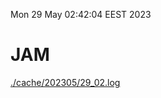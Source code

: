 Mon 29 May 02:42:04 EEST 2023
# JAM
<a href='./cache/202305/29_02.log'>./cache/202305/29_02.log</a>
